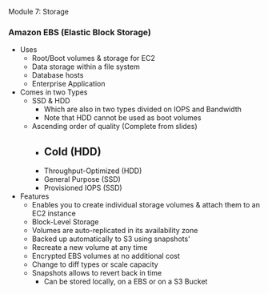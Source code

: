 Module 7: Storage

### Amazon EBS (Elastic Block Storage)

- Uses
	- Root/Boot volumes & storage for EC2
	- Data storage within a file system
	- Database hosts
	- Enterprise Application
- Comes in two Types
	- SSD & HDD
		- Which are also in two types divided on IOPS and Bandwidth
		- Note that HDD cannot be used as boot volumes
	- Ascending order of quality (Complete from slides)
		- Cold (HDD)
			-
		- Throughput-Optimized (HDD)
		- General Purpose (SSD)
		- Provisioned IOPS (SSD)
- Features
	- Enables you to create individual storage volumes & attach them to an EC2 instance
	- Block-Level Storage
	- Volumes are auto-replicated in its availability zone
	- Backed up automatically to S3 using snapshots'
	- Recreate a new volume at any time
	- Encrypted EBS volumes at no additional cost
	- Change to diff types or scale capacity
	- Snapshots allows to revert back in time
		- Can be stored locally, on a EBS or on a S3 Bucket
